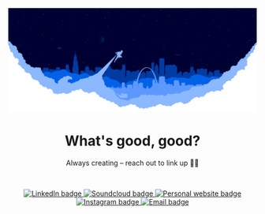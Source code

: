 <img src="https://raw.githubusercontent.com/dylanelznic/dylanelznic/master/images/banner.svg" />

</br>
<h1 align="center">
  What's good, good?
</h1>

<p align="center">
  Always creating – reach out to link up 🙌🏽
</p>

</br>
<p align="center">
  <a href="https://www.linkedin.com/in/dylan-elznic/">
    <img src="https://img.shields.io/badge/-@dylan--elznic-313131?style=flat-square&labelColor=313131&logo=LinkedIn&logoColor=white"
      alt="LinkedIn badge" />
  </a>
  <a href="https://soundcloud.com/dylanjoseph_6">
    <img src="https://img.shields.io/badge/-@Dylan_Joseph-313131?style=flat-square&labelColor=313131&logo=Soundcloud&logoColor=white"
      alt="Soundcloud badge" />
  </a>
  <a href="http://dylanelznic.com/">
    <img src="https://img.shields.io/badge/-dylanelznic.com-313131?style=flat-square&labelColor=313131&logo=HTML5&logoColor=white"
      alt="Personal website badge" />
  </a>
  <a href="https://instagram.com/_dylanjoseph/">
    <img src="https://img.shields.io/badge/-@__dylanjoseph-313131?style=flat-square&labelColor=313131&logo=Instagram&logoColor=white"
      alt="Instagram badge" />
  </a>
  <a href="mailto:dylan.elznic@gmail.com">
    <img src="https://img.shields.io/badge/-dylan.elznic@gmail.com-313131?style=flat-square&logo=Gmail&logoColor=white&link=mailto:dylan.elznic@gmail.com"
      alt="Email badge" />
  </a>
</p>
